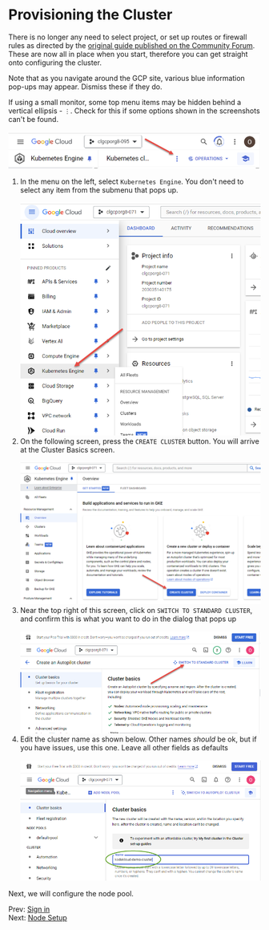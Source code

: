 # Provisioning the Cluster

There is no longer any need to select project, or set up routes or firewall rules as directed by the [original guide published on the Community Forum](https://kodekloud.com/community/t/playground-series-how-to-create-a-managed-kubernetes-cluster-with-google-kubernetes-engine/230314). These are now all in place when you start, therefore you can get straight onto configuring the cluster.

Note that as you navigate around the GCP site, various blue information pop-ups may appear. Dismiss these if they do.

If using a small monitor, some top menu items may be hidden behind a vertical ellipsis - `⋮`. Check for this if some options shown in the screenshots can't be found.<br/><br/>![vert-ellipsis](../images/02-vert-ellipsis.png)

1. In the menu on the left, select `Kubernetes Engine`. You don't need to select any item from the submenu that pops up.<br/><br/>![engine](../images/02-engine.png)
1. On the following screen, press the `CREATE CLUSTER` button. You will arrive at the Cluster Basics screen.<br/><br/>![create](../images/02-create.png)
1. Near the top right of this screen, click on `SWITCH TO STANDARD CLUSTER`, and confirm this is what you want to do in the dialog that pops up<br/><br/>![standard](../images/02-standard.png)
1. Edit the cluster name as shown below. Other names *should* be ok, but if you have issues, use this one. Leave all other fields as defaults<br/><br/> ![basics](../images/02-cluster-basics.png)

Next, we will configure the node pool.

Prev: [Sign in](./01-sign-in.md)<br/>
Next: [Node Setup](./03-node-setup.md)

